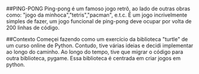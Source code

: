 ##PING-PONG
Ping-pong é um famoso jogo retrô, ao lado de outras obras como: "jogo da minhoca","tetris","pacman", e.t.c. É um jogo incrivelmente simples de fazer, um jogo funcional de ping-pong deve ocupar por volta de 200 linhas de código.

##Contexto
Começei fazendo como um exercício da biblioteca "turtle" de um curso online de Python. Contudo, tive várias ideias e decidi implementar ao longo do caminho. Ao longo do tempo, tive que migrar o código para outra biblioteca, pygame. Essa biblioteca é centrada em criar jogos em python.
